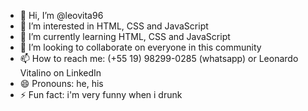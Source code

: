 - 👋 Hi, I’m @leovita96
- 👀 I’m interested in HTML, CSS and JavaScript
- 🌱 I’m currently learning HTML, CSS and JavaScript
- 💞️ I’m looking to collaborate on everyone in this community
- 📫 How to reach me: (+55 19) 98299-0285 (whatsapp) or Leonardo Vitalino on LinkedIn 
- 😄 Pronouns: he, his
- ⚡ Fun fact: i'm very funny when i drunk

<!---
leovita96/leovita96 is a ✨ special ✨ repository because its `README.md` (this file) appears on your GitHub profile.
You can click the Preview link to take a look at your changes.
--->
